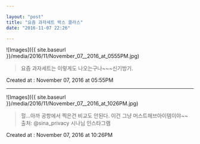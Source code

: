 ```yaml
---

layout: "post"  
title: "요즘 과자세트 박스 클라스"  
date: "2016-11-07 22:26"

---
```


![Images]({{ site.baseurl }}/media/2016/11/November_07__2016_at_0555PM.jpg)

> 요즘 과자세트는 이렇게도 나오는구나~~~신기방기.

Created at : November 07, 2016 at 05:55PM

---

![Images]({{ site.baseurl }}/media/2016/11/November_07__2016_at_1026PM.jpg)

> 헐...아까 공항에서 찍은건 비교도 안된다. 이건 그냥 머스트헤브아이템이야~~ 출처: @sina_privacy 시나님 인스타그램

Created at : November 07, 2016 at 10:26PM
